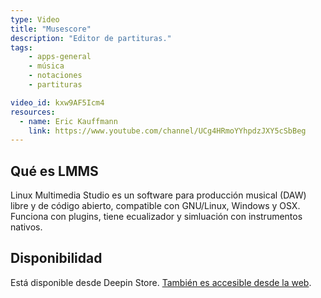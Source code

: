 ```yaml
---
type: Video
title: "Musescore"
description: "Editor de partituras."
tags:
    - apps-general
    - música
    - notaciones
    - partituras

video_id: kxw9AF5Icm4
resources:
  - name: Eric Kauffmann
    link: https://www.youtube.com/channel/UCg4HRmoYYhpdzJXY5cSbBeg
---
```


## Qué es LMMS
Linux Multimedia Studio es un software para producción musical (DAW) libre y de código abierto, compatible con GNU/Linux, Windows y OSX. Funciona con plugins, tiene ecualizador y simluación con instrumentos nativos.

## Disponibilidad
Está disponible desde Deepin Store. [También es accesible desde la web](https://lmms.io/).
